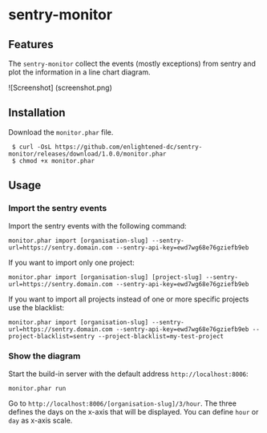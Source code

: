 # sentry-monitor

## Features

The `sentry-monitor` collect the events (mostly exceptions) from sentry and plot the information in a line chart diagram.

![Screenshot] (screenshot.png)

## Installation

Download the `monitor.phar` file.

     $ curl -OsL https://github.com/enlightened-dc/sentry-monitor/releases/download/1.0.0/monitor.phar
     $ chmod +x monitor.phar
     
## Usage

### Import the sentry events

Import the sentry events with the following command:

    monitor.phar import [organisation-slug] --sentry-url=https://sentry.domain.com --sentry-api-key=ewd7wg68e76gziefb9eb

If you want to import only one project:

    monitor.phar import [organisation-slug] [project-slug] --sentry-url=https://sentry.domain.com --sentry-api-key=ewd7wg68e76gziefb9eb

If you want to import all projects instead of one or more specific projects use the blacklist:

    monitor.phar import [organisation-slug] --sentry-url=https://sentry.domain.com --sentry-api-key=ewd7wg68e76gziefb9eb --project-blacklist=sentry --project-blacklist=my-test-project

### Show the diagram

Start the build-in server with the default address `http://localhost:8006`:

    monitor.phar run
    
Go to `http://localhost:8006/[organisation-slug]/3/hour`. The three defines the days on the x-axis that will be displayed. You can define `hour` or `day` as x-axis scale.
